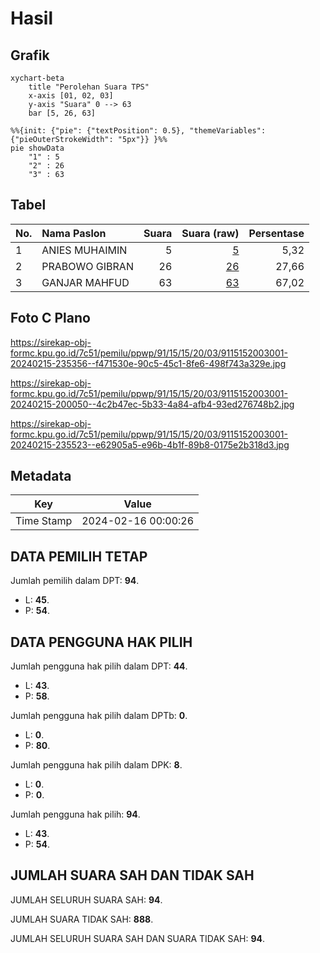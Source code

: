 # Hasil

## Grafik

```mermaid
xychart-beta
    title "Perolehan Suara TPS"
    x-axis [01, 02, 03]
    y-axis "Suara" 0 --> 63
    bar [5, 26, 63]
```

```mermaid
%%{init: {"pie": {"textPosition": 0.5}, "themeVariables": {"pieOuterStrokeWidth": "5px"}} }%%
pie showData
    "1" : 5
    "2" : 26
    "3" : 63
```

## Tabel

| No. | Nama Paslon    | Suara | Suara (raw) | Persentase |
|:--- |:-------------- | -----:| -----------:| ----------:|
| 1   | ANIES MUHAIMIN | 5     | [5][p-1]    | 5,32       |
| 2   | PRABOWO GIBRAN | 26    | [26][p-2]   | 27,66      |
| 3   | GANJAR MAHFUD  | 63    | [63][p-3]   | 67,02      |


[p-1]: https://github.com/gigit-pemilu/pemilu-2024-91-papua/blob/main/pilpres/hitung-suara/sub/91-papua/sub/15-waropen/sub/15-soyoi-mambai/sub/2003-daimboa/sub/001-tps/sub/paslon-1.txt
[p-2]: https://github.com/gigit-pemilu/pemilu-2024-91-papua/blob/main/pilpres/hitung-suara/sub/91-papua/sub/15-waropen/sub/15-soyoi-mambai/sub/2003-daimboa/sub/001-tps/sub/paslon-2.txt
[p-3]: https://github.com/gigit-pemilu/pemilu-2024-91-papua/blob/main/pilpres/hitung-suara/sub/91-papua/sub/15-waropen/sub/15-soyoi-mambai/sub/2003-daimboa/sub/001-tps/sub/paslon-3.txt

## Foto C Plano

https://sirekap-obj-formc.kpu.go.id/7c51/pemilu/ppwp/91/15/15/20/03/9115152003001-20240215-235356--f471530e-90c5-45c1-8fe6-498f743a329e.jpg

https://sirekap-obj-formc.kpu.go.id/7c51/pemilu/ppwp/91/15/15/20/03/9115152003001-20240215-200050--4c2b47ec-5b33-4a84-afb4-93ed276748b2.jpg

https://sirekap-obj-formc.kpu.go.id/7c51/pemilu/ppwp/91/15/15/20/03/9115152003001-20240215-235523--e62905a5-e96b-4b1f-89b8-0175e2b318d3.jpg


## Metadata

| Key        | Value               |
| ---------- | ------------------- |
| Time Stamp | 2024-02-16 00:00:26 |


## DATA PEMILIH TETAP

Jumlah pemilih dalam DPT: **94**.
 * L: **45**.
 * P: **54**.

## DATA PENGGUNA HAK PILIH

Jumlah pengguna hak pilih dalam DPT: **44**.
 * L: **43**.
 * P: **58**.

Jumlah pengguna hak pilih dalam DPTb: **0**.
 * L: **0**.
 * P: **80**.

Jumlah pengguna hak pilih dalam DPK: **8**.
 * L: **0**.
 * P: **0**.

Jumlah pengguna hak pilih: **94**.
 * L: **43**.
 * P: **54**.

## JUMLAH SUARA SAH DAN TIDAK SAH

JUMLAH SELURUH SUARA SAH: **94**.

JUMLAH SUARA TIDAK SAH: **888**.

JUMLAH SELURUH SUARA SAH DAN SUARA TIDAK SAH: **94**.



